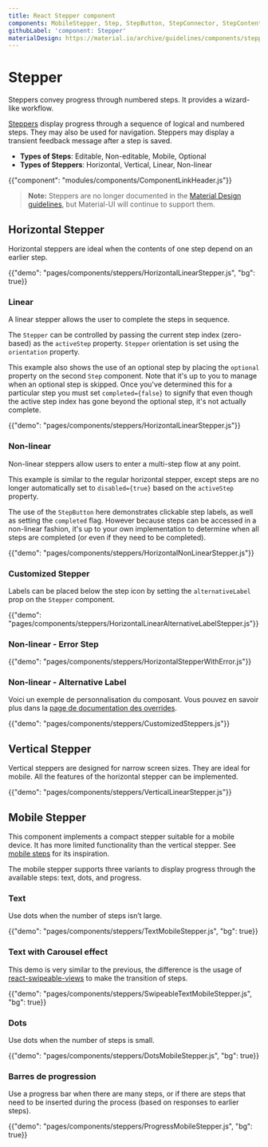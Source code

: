 ```yaml
---
title: React Stepper component
components: MobileStepper, Step, StepButton, StepConnector, StepContent, StepIcon, StepLabel, Stepper
githubLabel: 'component: Stepper'
materialDesign: https://material.io/archive/guidelines/components/steppers.html
---
```


# Stepper

<p class="description">Steppers convey progress through numbered steps. It provides a wizard-like workflow.</p>

[Steppers](https://material.io/archive/guidelines/components/steppers.html) display progress through a sequence of logical and numbered steps. They may also be used for navigation. Steppers may display a transient feedback message after a step is saved.

- **Types of Steps**: Editable, Non-editable, Mobile, Optional
- **Types of Steppers**: Horizontal, Vertical, Linear, Non-linear

{{"component": "modules/components/ComponentLinkHeader.js"}}

> **Note:** Steppers are no longer documented in the [Material Design guidelines](https://material.io/), but Material-UI will continue to support them.

## Horizontal Stepper

Horizontal steppers are ideal when the contents of one step depend on an earlier step.

{{"demo": "pages/components/steppers/HorizontalLinearStepper.js", "bg": true}}

### Linear

A linear stepper allows the user to complete the steps in sequence.

The `Stepper` can be controlled by passing the current step index (zero-based) as the `activeStep` property. `Stepper` orientation is set using the `orientation` property.

This example also shows the use of an optional step by placing the `optional` property on the second `Step` component. Note that it's up to you to manage when an optional step is skipped. Once you've determined this for a particular step you must set `completed={false}` to signify that even though the active step index has gone beyond the optional step, it's not actually complete.

{{"demo": "pages/components/steppers/HorizontalLinearStepper.js"}}

### Non-linear

Non-linear steppers allow users to enter a multi-step flow at any point.

This example is similar to the regular horizontal stepper, except steps are no longer automatically set to `disabled={true}` based on the `activeStep` property.

The use of the `StepButton` here demonstrates clickable step labels, as well as setting the `completed` flag. However because steps can be accessed in a non-linear fashion, it's up to your own implementation to determine when all steps are completed (or even if they need to be completed).

{{"demo": "pages/components/steppers/HorizontalNonLinearStepper.js"}}

### Customized Stepper

Labels can be placed below the step icon by setting the `alternativeLabel` prop on the `Stepper` component.

{{"demo": "pages/components/steppers/HorizontalLinearAlternativeLabelStepper.js"}}

### Non-linear - Error Step

{{"demo": "pages/components/steppers/HorizontalStepperWithError.js"}}

### Non-linear - Alternative Label

Voici un exemple de personnalisation du composant. Vous pouvez en savoir plus dans la [page de documentation des overrides](/customization/components/).

{{"demo": "pages/components/steppers/CustomizedSteppers.js"}}

## Vertical Stepper

Vertical steppers are designed for narrow screen sizes. They are ideal for mobile. All the features of the horizontal stepper can be implemented.

{{"demo": "pages/components/steppers/VerticalLinearStepper.js"}}

## Mobile Stepper

This component implements a compact stepper suitable for a mobile device. It has more limited functionality than the vertical stepper. See [mobile steps](https://material.io/archive/guidelines/components/steppers.html#steppers-types-of-steps) for its inspiration.

The mobile stepper supports three variants to display progress through the available steps: text, dots, and progress.

### Text

Use dots when the number of steps isn’t large.

{{"demo": "pages/components/steppers/TextMobileStepper.js", "bg": true}}

### Text with Carousel effect

This demo is very similar to the previous, the difference is the usage of [react-swipeable-views](https://github.com/oliviertassinari/react-swipeable-views) to make the transition of steps.

{{"demo": "pages/components/steppers/SwipeableTextMobileStepper.js", "bg": true}}

### Dots

Use dots when the number of steps is small.

{{"demo": "pages/components/steppers/DotsMobileStepper.js", "bg": true}}

### Barres de progression

Use a progress bar when there are many steps, or if there are steps that need to be inserted during the process (based on responses to earlier steps).

{{"demo": "pages/components/steppers/ProgressMobileStepper.js", "bg": true}}

